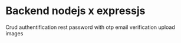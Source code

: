 # Backend nodejs  x expressjs
Crud 
authentification 
rest password with otp
email verification
upload images 
